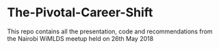 # The-Pivotal-Career-Shift
This repo contains all the presentation, code and recommendations from the Nairobi WiMLDS meetup held on 26th May 2018
